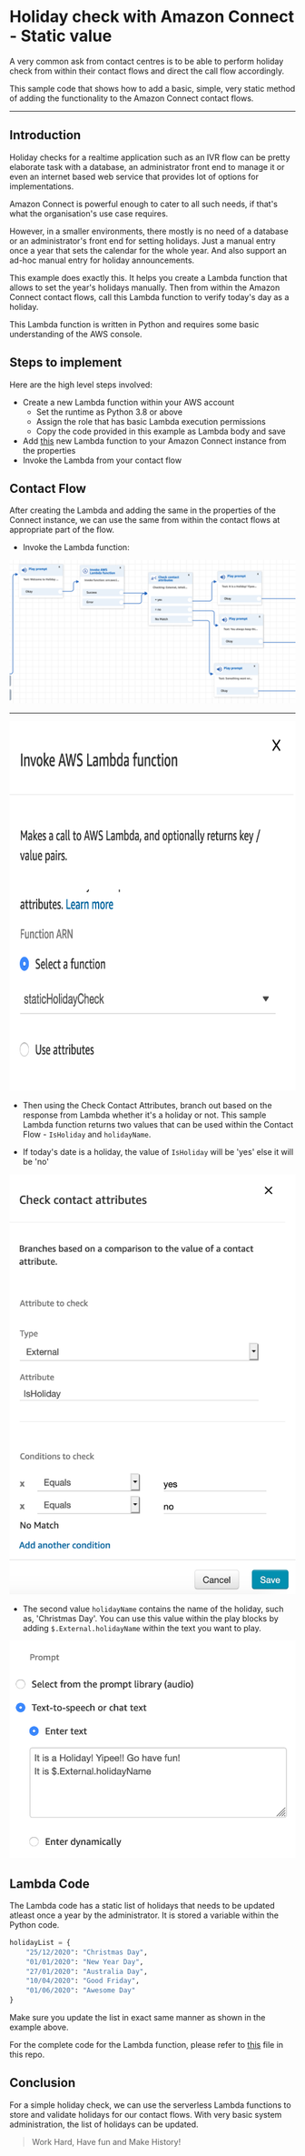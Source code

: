 # Holiday check with Amazon Connect - Static value

A very common ask from contact centres is to be able to perform holiday check from within their contact flows and direct the call flow accordingly.

This sample code that shows how to add a basic, simple, very static method of adding the functionality to the Amazon Connect contact flows.

----

## Introduction
Holiday checks for a realtime application such as an IVR flow can be pretty elaborate task with a database, an administrator front end to manage it or even an internet based web service that provides lot of options for implementations.

Amazon Connect is powerful enough to cater to all such needs, if that's what the organisation's use case requires.

However, in a smaller environments, there mostly is no need of a database or an administrator's front end for setting holidays. Just a manual entry once a year that sets the calendar for the whole year. And also support an ad-hoc manual entry for holiday announcements.

This example does exactly this. It helps you create a Lambda function that allows to set the year's holidays manually. Then from within the Amazon Connect contact flows, call this Lambda function to verify today's day as a holiday.

This Lambda function is written in Python and requires some basic understanding of the AWS console.

## Steps to implement

Here are the high level steps involved:
* Create a new Lambda function within your AWS account
  * Set the runtime as Python 3.8 or above
  * Assign the role that has basic Lambda execution permissions
  * Copy the code provided in this example as Lambda body and save
* Add [this](lambda_function.py) new Lambda function to your Amazon Connect instance from the properties
* Invoke the Lambda from your contact flow

## Contact Flow

After creating the Lambda and adding the same in the properties of the Connect instance, we can use the same from within the contact flows at appropriate part of the flow.

* Invoke the Lambda function:

![Invoking Lambda Function](InvokeLambda1.png)

----

<img src="InvokeLambda2.png" width="600" height="650">

* Then using the Check Contact Attributes, branch out based on the response from Lambda whether it's a holiday or not. This sample Lambda function returns two values that can be used within the Contact Flow - `IsHoliday` and `holidayName`.

* If today's date is a holiday, the value of `IsHoliday` will be 'yes' else it will be 'no'

![Check Attribute](CheckAttribute.png)

* The second value `holidayName` contains the name of the holiday, such as, 'Christmas Day'. You can use this value within the play blocks by adding `$.External.holidayName` within the text you want to play.

![Play Holiday Name](HolidayName.png)



## Lambda Code

The Lambda code has a static list of holidays that needs to be updated atleast once a year by the administrator. It is stored a variable within the Python code.

```python
holidayList = {
    "25/12/2020": "Christmas Day",
    "01/01/2020": "New Year Day",
    "27/01/2020": "Australia Day",
    "10/04/2020": "Good Friday",
    "01/06/2020": "Awesome Day"
}

```
Make sure you update the list in exact same manner as shown in the example above.

For the complete code for the Lambda function, please refer to [this](lambda_function.py) file in this repo.

## Conclusion

For a simple holiday check, we can use the serverless Lambda functions to store and validate holidays for our contact flows. With very basic system administration, the list of holidays can be updated.


> Work Hard, Have fun and Make History!
